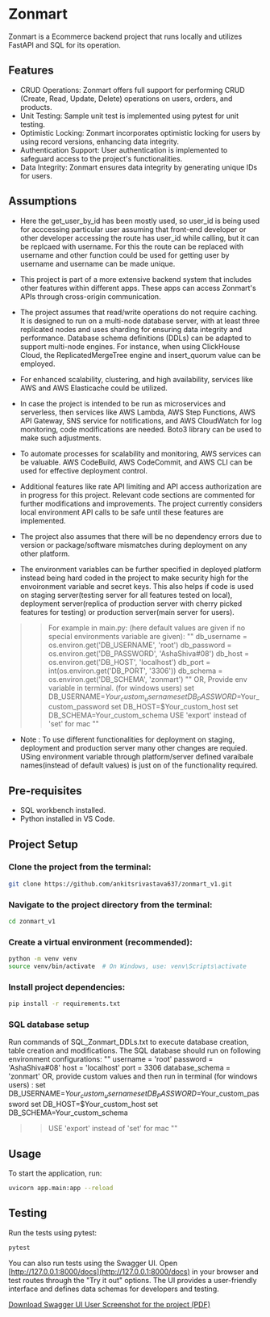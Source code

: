 

# Zonmart

Zonmart is a Ecommerce backend project that runs locally and utilizes FastAPI and SQL for its operation.

## Features

- CRUD Operations: Zonmart offers full support for performing CRUD (Create, Read, Update, Delete) operations on users, orders, and products.
- Unit Testing: Sample unit test is implemented using pytest for unit testing.
- Optimistic Locking: Zonmart incorporates optimistic locking for users by using record versions, enhancing data integrity.
- Authentication Support: User authentication is implemented to safeguard access to the project's functionalities.
- Data Integrity: Zonmart ensures data integrity by generating unique IDs for users.

## Assumptions
- Here the get_user_by_id has been mostly used, so user_id is being used for acccessing particular user assuming that front-end developer or other developer accessing the route has user_id while calling, but it can be replcaed with username. For this the route can be replaced with username and other function could be used for getting user by username and username can be made unique.

- This project is part of a more extensive backend system that includes other features within different apps. These apps can access Zonmart's APIs through cross-origin communication.

- The project assumes that read/write operations do not require caching. It is designed to run on a multi-node database server, with at least three replicated nodes and uses sharding for ensuring data integrity and performance. Database schema definitions (DDLs) can be adapted to support multi-node engines. For instance, when using ClickHouse Cloud, the ReplicatedMergeTree engine and insert_quorum value can be employed.

- For enhanced scalability, clustering, and high availability, services like AWS and AWS Elasticache could be utilized.

- In case the project is intended to be run as microservices and serverless, then services like AWS Lambda, AWS Step Functions, AWS API Gateway, SNS service for notifications, and AWS CloudWatch for log monitoring, code modifications are needed. Boto3 library can be used to make such adjustments.

- To automate processes for scalability and monitoring, AWS services can be valuable. AWS CodeBuild, AWS CodeCommit, and AWS CLI can be used for effective deployment control.

- Additional features like rate API limiting and API access authorization are in progress for this project. Relevant code sections are commented for further modifications and improvements. The project currently considers local environment API calls to be safe until these features are implemented.

- The project also assumes that there will be no dependency errors due to version or package/software mismatches during deployment on any other platform.

- The environment variables can be further specified in deployed platform instead being hard coded in the project to make security high for the envoironment variable and secret keys. This also helps if code is used on staging server(testing server for all features tested on local), deployment server(replica of production server with cherry picked features for testing) or production server(main server for users).

>> For example in main.py:  (here default values are given if no special environments variable are given): 
""
db_username = os.environ.get('DB_USERNAME', 'root')
db_password = os.environ.get('DB_PASSWORD', 'AshaShiva#08')
db_host = os.environ.get('DB_HOST', 'localhost')
db_port = int(os.environ.get('DB_PORT', '3306'))
db_schema = os.environ.get('DB_SCHEMA', 'zonmart')
""
OR, 
Provide env variable in terminal. (for windows users)
set DB_USERNAME=$Your_custom_username
set DB_PASSWORD=$Your_custom_password
set DB_HOST=$Your_custom_host
set DB_SCHEMA=Your_custom_schema
>> USE 'export' instead of 'set' for mac
""
- Note : To use different functionalities for deployment on staging, deployment and production server many other changes are requied. USing environment variable through platform/server defined varaibale names(instead of default values) is just on of the functionality required.
## Pre-requisites

- SQL workbench installed.
- Python installed in VS Code.

## Project Setup

### Clone the project from the terminal:

```bash
git clone https://github.com/ankitsrivastava637/zonmart_v1.git
```

### Navigate to the project directory from the terminal:

```bash
cd zonmart_v1
```

### Create a virtual environment (recommended):

```bash
python -m venv venv
source venv/bin/activate  # On Windows, use: venv\Scripts\activate
```

### Install project dependencies:

```bash
pip install -r requirements.txt
```

### SQL database setup 
Run commands of SQL_Zonmart_DDLs.txt to execute database creation, table creation and modifications. 
The SQL database should run on following environment configurations: 
""
username = 'root'
password = 'AshaShiva#08'
host = 'localhost'
port = 3306
database_schema = 'zonmart' 
OR,
provide custom values and then run in terminal (for windows users) : 
set DB_USERNAME=$Your_custom_username
set DB_PASSWORD=$Your_custom_password
set DB_HOST=$Your_custom_host
set DB_SCHEMA=Your_custom_schema
>> USE 'export' instead of 'set' for mac
""
## Usage

To start the application, run:

```bash
uvicorn app.main:app --reload
```

## Testing

Run the tests using pytest:

```bash
pytest
```

You can also run tests using the Swagger UI. Open [http://127.0.0.1:8000/docs](http://127.0.0.1:8000/docs) in your browser and test routes through the "Try it out" options. The UI provides a user-friendly interface and defines data schemas for developers and testing.

[Download Swagger UI User Screenshot for the project (PDF)](https://github.com/ankitsrivastava637/zonmart_v1/files/13187451/Zonmart_Swagger_UI.pdf)
